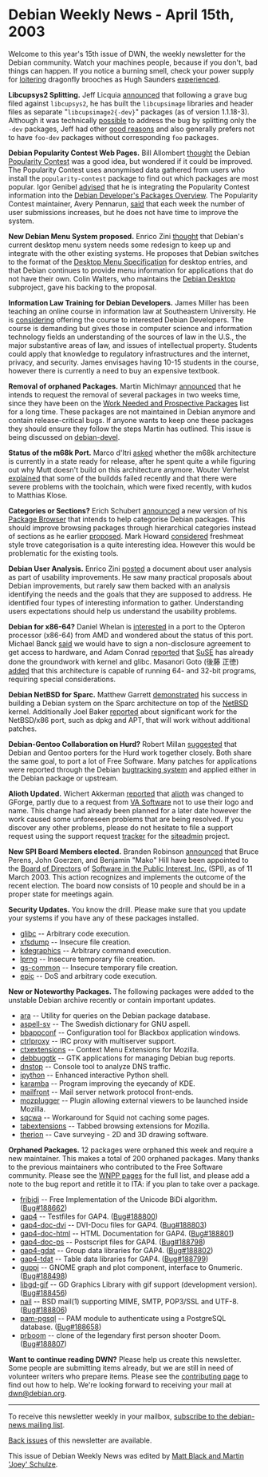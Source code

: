 
Debian Weekly News - April 15th, 2003
=====================================


Welcome to this year's 15th issue of DWN, the weekly newsletter for the
Debian community. Watch your machines people, because if you don't, bad
things can happen. If you notice a burning smell, check your power supply for
[loitering](http://h.arqz.com/broachfan.jpg) dragonfly brooches as
Hugh Saunders [experienced](https://lists.debian.org/debian-curiosa-0303/msg00008.html).


**Libcupsys2 Splitting.** Jeff Licquia [announced](https://lists.debian.org/debian-devel-0304/msg00581.html)
that following a grave bug filed against `libcupsys2`, he has
built the `libcupsimage` libraries and header files as separate
"`libcupsimage2{-dev}`" packages (as of version 1.1.18-3). Although it
was technically [possible](https://lists.debian.org/debian-devel-0304/msg00617.html)
to address the bug by splitting only the `-dev` packages, Jeff had
other [good
reasons](https://lists.debian.org/debian-devel-0304/msg00645.html) and also generally prefers not to have `foo-dev`
packages without corresponding `foo` packages.


**Debian Popularity Contest Web Pages.** Bill Allombert [thought](https://lists.debian.org/debian-devel-0304/msg00607.html)
the Debian [Popularity
Contest](https://people.debian.org/~apenwarr/popcon/) was a good idea, but wondered if it could be improved. The
Popularity Contest uses anonymised data gathered from users who install the
`popularity-contest` package to find out which packages are most
popular. Igor Genibel [advised](https://lists.debian.org/debian-devel-0304/msg00609.html)
that he is integrating the Popularity Contest information into the [Debian Developer's Packages
Overview](https://qa.debian.org/developer.php). The Popularity Contest maintainer, Avery Pennarun, [said](https://lists.debian.org/debian-devel-0304/msg00632.html)
that each week the number of user submissions increases, but he does not have
time to improve the system.


**New Debian Menu System proposed.** Enrico Zini [thought](https://lists.debian.org/debian-devel-0304/msg00800.html)
that Debian's current desktop menu system needs some redesign to keep up and
integrate with the other existing systems. He proposes that Debian switches to
the format of the [Desktop Menu Specification](http://www.freedesktop.org/standards/menu/draft/menu-spec/menu-spec.html) for desktop entries, and that Debian continues to provide
menu information for applications that do not have their own. Colin Walters,
who maintains the [Debian Desktop](https://www.debian.org/devel/debian-desktop/)
subproject, gave his backing to the proposal.


**Information Law Training for Debian Developers.** James
Miller has been teaching an online course in information law at Southeastern
University. He is [considering](https://lists.debian.org/debian-legal-0304/msg00126.html)
offering the course to interested Debian Developers. The course is
demanding but gives those in computer science and information technology
fields an understanding of the sources of law in the U.S., the major
substantive areas of law, and issues of intellectual property. Students
could apply that knowledge to regulatory infrastructures and the internet,
privacy, and security. James envisages having 10-15 students in the course,
however there is currently a need to buy an expensive textbook.


**Removal of orphaned Packages.** Martin Michlmayr [announced](https://lists.debian.org/debian-devel-announce-0304/msg00005.html) that he intends to request the removal of several packages in
two weeks time, since they have been on the [Work
Needed and Prospective Packages](https://www.debian.org/devel/wnpp/) list for a long time. These packages are
not maintained in Debian anymore and contain release-critical bugs. If anyone
wants to keep one these packages they should ensure they follow the steps Martin
has outlined. This issue is being discussed on [debian-devel](https://lists.debian.org/debian-devel-0304/msg00872.html).


**Status of the m68k Port.** Marco d'Itri [asked](https://lists.debian.org/debian-devel-0304/msg00355.html)
whether the m68k architecture is currently in a state ready for release, after
he spent quite a while figuring out why Mutt doesn't build on this architecture
anymore. Wouter Verhelst [explained](https://lists.debian.org/debian-devel-0304/msg00432.html)
that some of the buildds failed recently and that there were severe problems
with the toolchain, which were fixed recently, with kudos to Matthias Klose.


**Categories or Sections?** Erich Schubert [announced](https://lists.debian.org/debian-devel-0303/msg01371.html) a
new version of his [Package Browser](http://debian.vitavonni.de/packagebrowser/) that intends to help categorise Debian packages. This
should improve browsing packages through hierarchical categories instead of
sections as he earlier [proposed](https://lists.debian.org/debian-devel-0111/msg00253.html).
Mark Howard [considered](https://lists.debian.org/debian-devel-0304/msg00451.html)
freshmeat style trove categorisation is a quite interesting idea. However
this would be problematic for the existing tools.


**Debian User Analysis.** Enrico Zini [posted](https://lists.debian.org/debian-devel-0304/msg00503.html) a
document about user analysis as part of usability improvements. He saw many
practical proposals about Debian improvements, but rarely saw them backed with
an analysis identifying the needs and the goals that they are supposed to
address. He identified four types of interesting information to gather.
Understanding users expectations should help us understand the usability problems.


**Debian for x86-64?** Daniel Whelan is [interested](https://lists.debian.org/debian-devel-0304/msg00700.html)
in a port to the Opteron processor (x86-64) from AMD and wondered about the
status of this port. Michael Banck [said](https://lists.debian.org/debian-devel-0304/msg00723.html) we
would have to sign a non-disclosure agreement to get access to hardware, and
Adam Conrad [reported](https://lists.debian.org/debian-devel-0304/msg00711.html)
that [SuSE](http://www.suse.com/) has already done the groundwork
with kernel and glibc. Masanori Goto (後藤 正徳) [added](https://lists.debian.org/debian-devel-0304/msg00726.html) that
this architecture is capable of running 64- and 32-bit programs, requiring
special considerations.


**Debian NetBSD for Sparc.** Matthew Garrett [demonstrated](https://lists.debian.org/debian-bsd-0304/msg00001.html)
his success in building a Debian system on the Sparc architecture on top of the
[NetBSD](http://www.netbsd.org/) kernel. Additionally Joel Baker
[reported](https://lists.debian.org/debian-bsd-0303/msg00009.html)
about significant work for the NetBSD/x86 port, such as dpkg and APT, that
will work without additional patches.


**Debian-Gentoo Collaboration on Hurd?** Robert Millan [suggested](https://lists.debian.org/debian-hurd-0303/msg00125.html)
that Debian and Gentoo porters for the Hurd work together closely. Both share
the same goal, to port a lot of Free Software. Many patches for applications
were reported through the Debian [bugtracking
system](https://www.debian.org/Bugs/) and applied either in the Debian package or upstream.


**Alioth Updated.** Wichert Akkerman [reported](https://lists.debian.org/debian-devel-announce-0304/msg00006.html) that [alioth](https://alioth.debian.org/) was changed
to GForge, partly due to a request from [VA Software](http://www.vasoftware.com/) not to use their logo and
name. This change had already been planned for a later date however the work
caused some unforeseen problems that are being resolved. If you discover any other problems,
please do not hesitate to file a support request using the support request
[tracker](https://alioth.debian.org/tracker/?group_id=1) for the [siteadmin](https://alioth.debian.org/projects/siteadmin/)
project.


**New SPI Board Members elected.** Branden Robinson [announced](http://lists.spi-inc.org/pipermail/spi-announce/2003/000051.html) that Bruce Perens, John Goerzen, and Benjamin "Mako" Hill have
been appointed to the [Board
of Directors](https://www.spi-inc.org/corporate/board/) of [Software in the Public
Interest, Inc.](https://www.spi-inc.org/) (SPI), as of 11 March 2003. This action recognizes and
implements the outcome of the recent election. The board now consists of 10
people and should be in a proper state for meetings again.


**Security Updates.** You know the drill. Please make sure
that you update your systems if you have any of these packages installed.


* [glibc](https://www.debian.org/security/2003/dsa-282) --
 Arbitrary code execution.
* [xfsdump](https://www.debian.org/security/2003/dsa-283) --
 Insecure file creation.
* [kdegraphics](https://www.debian.org/security/2003/dsa-284) --
 Arbitrary command execution.
* [lprng](https://www.debian.org/security/2003/dsa-285) --
 Insecure temporary file creation.
* [gs-common](https://www.debian.org/security/2003/dsa-286) --
 Insecure temporary file creation.
* [epic](https://www.debian.org/security/2003/dsa-287) --
 DoS and arbitrary code execution.


**New or Noteworthy Packages.** The following packages were
added to the unstable Debian archive recently or contain important updates.


* [ara](https://packages.debian.org/unstable/utils/ara)
 -- Utility for queries on the Debian package database.
* [aspell-sv](https://packages.debian.org/unstable/text/aspell-sv)
 -- The Swedish dictionary for GNU aspell.
* [bbappconf](https://packages.debian.org/unstable/x11/bbappconf)
 -- Configuration tool for Blackbox application windows.
* [ctrlproxy](https://packages.debian.org/unstable/net/ctrlproxy)
 -- IRC proxy with multiserver support.
* [ctxextensions](https://packages.debian.org/unstable/web/ctxextensions)
 -- Context Menu Extensions for Mozilla.
* [debbuggtk](https://packages.debian.org/unstable/x11/debbuggtk)
 -- GTK applications for managing Debian bug reports.
* [dnstop](https://packages.debian.org/unstable/net/dnstop)
 -- Console tool to analyze DNS traffic.
* [ipython](https://packages.debian.org/unstable/python/ipython)
 -- Enhanced interactive Python shell.
* [karamba](https://packages.debian.org/unstable/kde/karamba)
 -- Program improving the eyecandy of KDE.
* [mailfront](https://packages.debian.org/unstable/mail/mailfront)
 -- Mail server network protocol front-ends.
* [mozplugger](https://packages.debian.org/unstable/web/mozplugger)
 -- Plugin allowing external viewers to be launched inside Mozilla.
* [sqcwa](https://packages.debian.org/unstable/web/sqcwa)
 -- Workaround for Squid not caching some pages.
* [tabextensions](https://packages.debian.org/unstable/web/tabextensions)
 -- Tabbed browsing extensions for Mozilla.
* [therion](https://packages.debian.org/unstable/science/therion)
 -- Cave surveying - 2D and 3D drawing software.


**Orphaned Packages.** 12 packages were orphaned this week and
require a new maintainer. This makes a total of 200 orphaned packages. Many
thanks to the previous maintainers who contributed to the Free Software
community. Please see the [WNPP pages](https://www.debian.org/devel/wnpp/) for
the full list, and please add a note to the bug report and retitle it to ITA:
if you plan to take over a package.


* [fribidi](https://packages.debian.org/unstable/libs/libfribidi0)
 -- Free Implementation of the Unicode BiDi algorithm.
 ([Bug#188662](https://bugs.debian.org/188662))
* [gap4](https://packages.debian.org/unstable/math/gap4)
 -- Testfiles for GAP4.
 ([Bug#188800](https://bugs.debian.org/188800))
* [gap4-doc-dvi](https://packages.debian.org/unstable/math/gap4-doc-dvi)
 -- DVI-Docu files for GAP4.
 ([Bug#188803](https://bugs.debian.org/188803))
* [gap4-doc-html](https://packages.debian.org/unstable/math/gap4-doc-html)
 -- HTML Documentation for GAP4.
 ([Bug#188801](https://bugs.debian.org/188801))
* [gap4-doc-ps](https://packages.debian.org/unstable/math/gap4-doc-ps)
 -- Postscript files for GAP4.
 ([Bug#188798](https://bugs.debian.org/188798))
* [gap4-gdat](https://packages.debian.org/unstable/math/gap4-gdat)
 -- Group data libraries for GAP4.
 ([Bug#188802](https://bugs.debian.org/188802))
* [gap4-tdat](https://packages.debian.org/unstable/math/gap4-tdat)
 -- Table data libraries for GAP4.
 ([Bug#188799](https://bugs.debian.org/188799))
* [guppi](https://packages.debian.org/unstable/gnome/guppi-gnumeric)
 -- GNOME graph and plot component, interface to Gnumeric.
 ([Bug#188498](https://bugs.debian.org/188498))
* [libgd-gif](https://packages.debian.org/unstable/libs/libgd-gif1)
 -- GD Graphics Library with gif support (development version).
 ([Bug#188456](https://bugs.debian.org/188456))
* [nail](https://packages.debian.org/unstable/mail/nail)
 -- BSD mail(1) supporting MIME, SMTP, POP3/SSL and UTF-8.
 ([Bug#188806](https://bugs.debian.org/188806))
* [pam-pgsql](https://packages.debian.org/unstable/non-us/libpam-pgsql)
 -- PAM module to authenticate using a PostgreSQL database.
 ([Bug#188658](https://bugs.debian.org/188658))
* [prboom](https://packages.debian.org/unstable/games/prboom)
 -- clone of the legendary first person shooter Doom.
 ([Bug#188807](https://bugs.debian.org/188807))


**Want to continue reading DWN?** Please help us create this
newsletter. Some people are submitting items already, but we are
still in need of volunteer writers who prepare items.
Please see the [contributing
page](https://www.debian.org/News/weekly/contributing) to find out how to help. We're looking forward to receiving your
mail at [dwn@debian.org](mailto:dwn@debian.org).




---



 To receive this newsletter weekly in your mailbox, [subscribe to the debian-news mailing list](https://lists.debian.org/debian-news/).



[Back issues](https://www.debian.org/News/weekly/) of this newsletter are available.



This issue of Debian Weekly News was edited by [Matt Black and Martin 'Joey' Schulze](mailto:dwn@debian.org).





